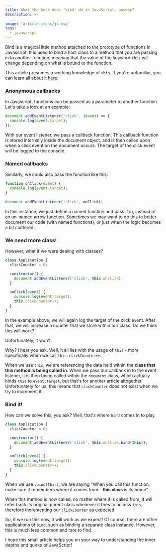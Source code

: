```yaml
---
title: What the heck does 'bind' do in JavaScript, anyway?
description: >-
  ...
image: 'article-icons/js.svg'
tags:
  - javascript
---
```


Bind is a magical little method attached to the prototype of functions in Javascript. It is used to bind a host class to a method that you are passing in to another function, meaning that the value of the keyword `this` will change depending on what is bound to the function.

This article presumes a working knowledge of `this`. If you're unfamiliar, you can learn all about it [here](https://codeburst.io/all-about-this-and-new-keywords-in-javascript-38039f71780c).

### Anonymous callbacks

In Javascript, functions can be passed as a parameter to another function. Let's take a look at an example:

```js
document.addEventListener('click', (event) => {
  console.log(event.target);
});
```

With our event listener, we pass a callback function. This callback function is stored internally inside the document object, and is then called upon when a click event on the document occurs. The target of the click event will be logged to the console.

### Named callbacks

Similarly, we could also pass the function like this:

```js
function onClick(event) {
  console.log(event.target);
}

document.addEventListener('click', onClick);
```

In this instance, we just define a named function and pass it in, instead of an un-named arrow function. Sometimes we may want to do this to better document our code (with named functions), or just when the logic becomes a bit cluttered.

### We need more class!

However, what if we were dealing with classes?

```js
class Application {
  clickCounter = 0;

  constructor() {
    document.addEventListener('click', this.onClick);
  }

  onClick(event) {
    console.log(event.target);
    this.clickCounter++;
  }
}
```

In the example above, we will again log the target of the click event. After that, we will increase a counter that we store within our class. Do we think this will work?

Unfortunately, it won't.

Why? I hear you ask. Well, it all lies with the usage of `this` - more specifically when we call `this.clickCounter++`.

When we use `this`, we are referencing the data held within the **class that this method is being called in**. When we pass our callback in to the event listener, it is then being called within the `document` class, which actually binds `this` to `event.target`, but that's for another article altogether. Unfortunately for us, this means that `clickCounter` does not exist when we try to increment it.

### Bind it!

How can we solve this, you ask? Well, that's where `bind` comes in to play.

```js
class Application {
  clickCounter = 0;

  constructor() {
    document.addEventListener('click', this.onClick.bind(this));
  }

  onClick(event) {
    console.log(event.target);
    this.clickCounter++;
  }
}
```

When we use `.bind(this)`, we are saying "When you call this function, make sure it remembers where it comes from - **this class** is its home"

When this method is now called, no matter where it is called from, it will refer back its original parent class whenever it tries to access `this`, therefore incrementing our `clickCounter` as expected.

So, if we run this now, it will work as we expect! Of course, there are other applications of `bind`, such as binding a separate class instance. However, this is much less common and rare to find.

I hope this small article helps you on your way to understanding the inner depths and quirks of JavaScript!

